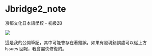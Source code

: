 # Jbridge2_note
京都文化日本語學校 - 初級2B  
  
![](Jbridge2_note/IMG/natuyasumi.JPG)  
  
這是我的公開筆記，其中可能會存在著錯誤，如果有發現錯誤處可以從上方 Issues 回報，我會盡快修復的。



